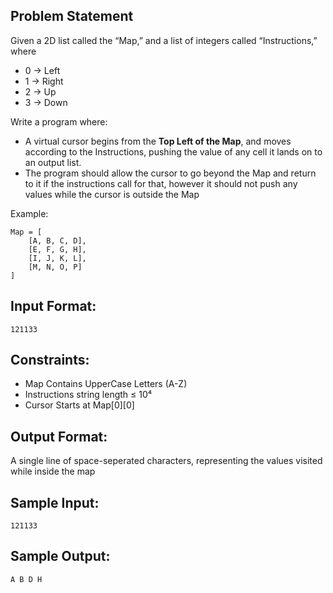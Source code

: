 ## Problem Statement
Given a 2D list called the “Map,” and a list of integers called “Instructions,” where

- 0 → Left
- 1 → Right
- 2 → Up
- 3 → Down

Write a program where:
- A virtual cursor begins from the **Top Left of the Map**, and moves according to the Instructions, pushing the value of any cell it lands on to an output list. 
- The program should allow the cursor to go beyond the Map and return to it if the instructions call for that, however it should not push any values while the cursor is outside the Map

Example:
```
Map = [
    [A, B, C, D],
    [E, F, G, H],
    [I, J, K, L],
    [M, N, O, P]
]
```

## Input Format:
```
121133
```
## Constraints:
- Map Contains UpperCase Letters (A-Z)
- Instructions string length ≤ 10⁴
- Cursor Starts at Map[0][0]

## Output Format:
A single line of space-seperated characters, representing the values visited while inside the map

## Sample Input:
```
121133
```

## Sample Output:
```
A B D H
```